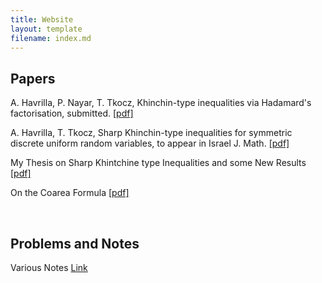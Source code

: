 ```yaml
---
title: Website
layout: template
filename: index.md
---
```


## Papers

A. Havrilla, P. Nayar, T. Tkocz, Khinchin-type inequalities via Hadamard's factorisation, submitted. <a href="https://arxiv.org/abs/2102.09500">[pdf]</a>

A. Havrilla, T. Tkocz, Sharp Khinchin-type inequalities for symmetric discrete uniform random variables, to appear in Israel J. Math. <a href="https://arxiv.org/abs/1912.13345">[pdf]</a>

My Thesis on Sharp Khintchine type Inequalities and some New Results <a href="https://github.com/Dahoas/Notes/blob/master/TkoczResearch/mastersThesis/Draft%203/thesis_draft_3.pdf">[pdf]</a>

On the Coarea Formula <a href="https://github.com/Dahoas/Notes/blob/master/Spring%202020%20and%20Prior/CoAreaReport.pdf">[pdf]</a>

<br/>

## Problems and Notes

Various Notes <a href="https://github.com/Dahoas/Notes">Link</a>

<br/>